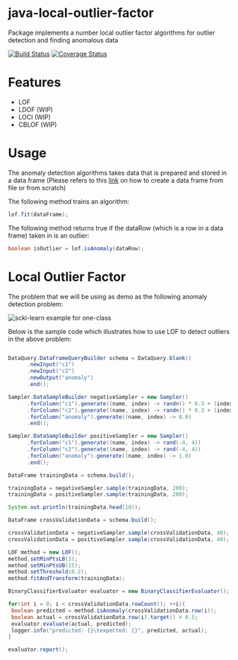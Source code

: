 # java-local-outlier-factor
Package implements a number local outlier factor algorithms for outlier detection and finding anomalous data

[![Build Status](https://travis-ci.org/chen0040/java-local-outlier-factor.svg?branch=master)](https://travis-ci.org/chen0040/java-local-outlier-factor) [![Coverage Status](https://coveralls.io/repos/github/chen0040/java-local-outlier-factor/badge.svg?branch=master)](https://coveralls.io/github/chen0040/java-local-outlier-factor?branch=master) 


# Features

* LOF
* LDOF (WIP)
* LOCI (WIP)
* CBLOF (WIP)


# Usage

The anomaly detection algorithms takes data that is prepared and stored in a data frame (Please refers to this [link](https://github.com/chen0040/java-data-frame) on how to create a data frame from file or from scratch)

The following method trains an algorithm:

```java
lof.fit(dataFrame);
```

The following method returns true if the dataRow (which is a row in a data frame) taken in is an outlier:

```java
boolean isOutlier = lof.isAnomaly(dataRow);
```

# Local Outlier Factor

The problem that we will be using as demo as the following anomaly detection problem:

![scki-learn example for one-class](http://scikit-learn.org/stable/_images/sphx_glr_plot_oneclass_001.png)

Below is the sample code which illustrates how to use LOF to detect outliers in the above problem:

```java

DataQuery.DataFrameQueryBuilder schema = DataQuery.blank()
      .newInput("c1")
      .newInput("c2")
      .newOutput("anomaly")
      .end();

Sampler.DataSampleBuilder negativeSampler = new Sampler()
      .forColumn("c1").generate((name, index) -> randn() * 0.3 + (index % 2 == 0 ? -2 : 2))
      .forColumn("c2").generate((name, index) -> randn() * 0.3 + (index % 2 == 0 ? -2 : 2))
      .forColumn("anomaly").generate((name, index) -> 0.0)
      .end();

Sampler.DataSampleBuilder positiveSampler = new Sampler()
      .forColumn("c1").generate((name, index) -> rand(-4, 4))
      .forColumn("c2").generate((name, index) -> rand(-4, 4))
      .forColumn("anomaly").generate((name, index) -> 1.0)
      .end();

DataFrame trainingData = schema.build();

trainingData = negativeSampler.sample(trainingData, 200);
trainingData = positiveSampler.sample(trainingData, 200);

System.out.println(trainingData.head(10));

DataFrame crossValidationData = schema.build();

crossValidationData = negativeSampler.sample(crossValidationData, 40);
crossValidationData = positiveSampler.sample(crossValidationData, 40);

LOF method = new LOF();
method.setMinPtsLB(3);
method.setMinPtsUB(15);
method.setThreshold(0.2);
method.fitAndTransform(trainingData);

BinaryClassifierEvaluator evaluator = new BinaryClassifierEvaluator();

for(int i = 0; i < crossValidationData.rowCount(); ++i){
 boolean predicted = method.isAnomaly(crossValidationData.row(i));
 boolean actual = crossValidationData.row(i).target() > 0.5;
 evaluator.evaluate(actual, predicted);
 logger.info("predicted: {}\texpected: {}", predicted, actual);
}

evaluator.report();
```
